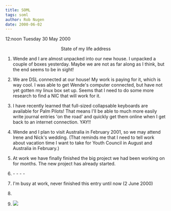 ```yaml
---
title: SOML
tags: soml
author: Rob Nugen
date: 2000-06-02
---
```


<p class=date>12:noon Tuesday 30 May 2000</p>

<p align=center class=date>State of my life address</p>

<ol>

<p><li>Wende and I are almost unpacked into our new house.  I unpacked a couple of boxes yesterday.  Maybe we are not as far along as I think, but the end seems to be in sight!

<p><li>We are DSL connected at our house!  My work is paying for it, which is way cool.  I was able to get Wende's computer connected, but have not yet gotten my linux box set up.  Seems that I need to do some more research to find a NIC that will work for it.

<p><li>I have recently learned that full-sized collapsable keyboards are available for Palm Pilots!  That means I'll be able to much more easily write journal entries 'on the road' and quickly get them online when I get back to an internet connection.  YAY!!

<p><li>Wende and I plan to visit Australia in February 2001, so we may attend Irene and Nick's wedding.  (That reminds me that I need to tell work about vacation time I want to take for Youth Council in August and Australia in February.)

<p><li>At work we have finally finished the big project we had been working on for months.  The new project has already started.

<p><li>- - - -

<p><li>I'm busy at work, never finished this entry until now (2 June 2000)

<p><li>

<p><li>

<p><img src="/images/rob/wL-ROB.gif">  

